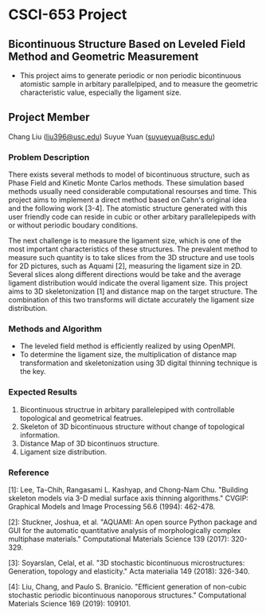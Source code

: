 # CSCI-653 Project
## Bicontinuous Structure Based on Leveled Field Method and Geometric Measurement
- This project aims to generate periodic or non periodic bicontinuous atomistic sample in arbitary parallelpiped, and to measure the geometric characteristic value, especially the ligament size. 

## **Project Member** ##
Chang Liu (liu396@usc.edu)
Suyue Yuan (suyueyua@usc.edu)

### Problem Description
There exists several methods to model of bicontinuous structure, such as Phase Field and Kinetic Monte Carlos methods. These simulation based methods usually need considerable computational resourses and time. This project aims to implement a direct method based on Cahn's original idea and the following work [3-4]. The atomistic structure generated with this user friendly code can reside in cubic or other arbitary parallelepipeds with or without periodic boudary conditions.   

The next challenge is to measure the ligament size, which is one of the most important characteristics of these structures. The prevalent method to measure such quantity is to take slices from the 3D structure and use tools for 2D pictures, such as Aquami [2], measuring the ligament size in 2D. Several slices along different directions would be take and the average ligament distribution would indicate the overal ligament size. This project aims to 3D skeletonization [1] and distance map on the target structure. The combination of this two transforms will dictate accurately the ligament size distribution.  

### Methods and Algorithm
- The leveled field method is efficiently realized by using OpenMPI. 
- To determine the ligament size, the multiplication of distance map transformation and skeletonization using 3D digital thinning technique is the key.

### Expected Results
1. Bicontinuous structrue in arbitary parallelepiped with controllable topological and geometrical featrues.
2. Skeleton of 3D bicontinuous structure without change of topological information.
3. Distance Map of 3D bicontinuos structure.
4. Ligament size distribution. 

### Reference
[1]: Lee, Ta-Chih, Rangasami L. Kashyap, and Chong-Nam Chu. "Building skeleton models via 3-D medial surface axis thinning algorithms." CVGIP: Graphical Models and Image Processing 56.6 (1994): 462-478.

[2]: Stuckner, Joshua, et al. "AQUAMI: An open source Python package and GUI for the automatic quantitative analysis of morphologically complex multiphase materials." Computational Materials Science 139 (2017): 320-329.

[3]: Soyarslan, Celal, et al. "3D stochastic bicontinuous microstructures: Generation, topology and elasticity." Acta materialia 149 (2018): 326-340.

[4]: Liu, Chang, and Paulo S. Branicio. "Efficient generation of non-cubic stochastic periodic bicontinuous nanoporous structures." Computational Materials Science 169 (2019): 109101.
